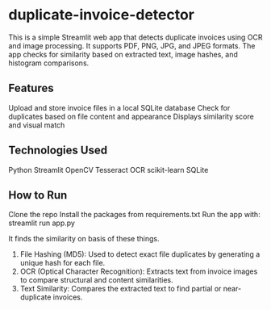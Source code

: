 # duplicate-invoice-detector
This is a simple Streamlit web app that detects duplicate invoices using OCR and image processing. It supports PDF, PNG, JPG, and JPEG formats. The app checks for similarity based on extracted text, image hashes, and histogram comparisons.

## Features
Upload and store invoice files in a local SQLite database
Check for duplicates based on file content and appearance
Displays similarity score and visual match

## Technologies Used
Python
Streamlit
OpenCV
Tesseract OCR
scikit-learn
SQLite

## How to Run
Clone the repo
Install the packages from requirements.txt
Run the app with: streamlit run app.py


It finds the similarity on basis of these things.
1) File Hashing (MD5): Used to detect exact file duplicates by generating a unique hash for each file.
2) OCR (Optical Character Recognition): Extracts text from invoice images to compare structural and content similarities.
3) Text Similarity: Compares the extracted text to find partial or near-duplicate invoices.
